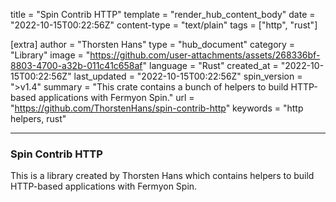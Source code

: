 title = "Spin Contrib HTTP"
template = "render_hub_content_body"
date = "2022-10-15T00:22:56Z"
content-type = "text/plain"
tags = ["http", "rust"]

[extra]
author = "Thorsten Hans"
type = "hub_document"
category = "Library"
image = "https://github.com/user-attachments/assets/268336bf-8803-4700-a32b-011c41c658af"
language = "Rust"
created_at = "2022-10-15T00:22:56Z"
last_updated = "2022-10-15T00:22:56Z"
spin_version = ">v1.4"
summary = "This crate contains a bunch of helpers to build HTTP-based applications with Fermyon Spin."
url = "https://github.com/ThorstenHans/spin-contrib-http"
keywords = "http helpers, rust"

---

### Spin Contrib HTTP

This is a library created by Thorsten Hans which contains helpers to build HTTP-based applications with Fermyon Spin.

